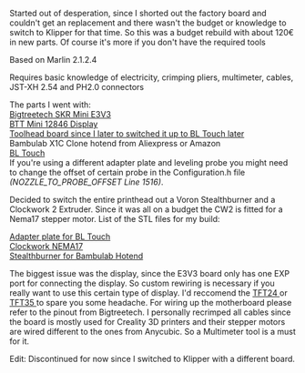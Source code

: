 Started out of desperation, since I shorted out the factory board and couldn't get an replacement and there wasn't the budget or knowledge to switch to Klipper for that time. 
So this was a budget rebuild with about 120€ in new parts. Of course it's more if you don't have the required tools

Based on Marlin 2.1.2.4

Requires basic knowledge of electricity, crimping pliers, multimeter, cables, JST-XH 2.54 and PH2.0 connectors

The parts I went with: <br>
<a href="https://biqu.equipment/de/collections/control-board/products/bigtreetech-skr-mini-e3-v2-0-32-bit-control-board-for-ender-3" target="blank"> Bigtreetech SKR Mini E3V3 </a> <br>
<a href="https://biqu.equipment/de/collections/lcd-screen/products/bigtreetech-mini12864-v2-0-lcd-screen-rgb-backlight-mini-display-supports-marlin-diy-for-skr-3d-printer-part-1" target="blank"> BTT Mini 12846 Display </a>  <br>
<a href="https://de.aliexpress.com/item/1005007804320392.html" target="blank"> Toolhead board since I later to switched it up to BL Touch later </a>  <br>
Bambulab X1C Clone hotend from Aliexpress or Amazon <br>
<a href="https://biqu.equipment/de/collections/module-expansion-board/products/antclabs-bl-touch-v3-1-original-auto-leveling-sensor-premium-3d-kossel-printer-reprap-for-skr-v1-3-3d-printer-parts" target="blank"> BL Touch </a> <br>
If you're using a different adapter plate and leveling probe you might need to change the offset of certain probe in the Configuration.h file <i>(NOZZLE_TO_PROBE_OFFSET Line 1516)</i>.

Decided to switch the entire printhead out a Voron Stealthburner and a Clockwork 2 Extruder. Since it was all on a budget the CW2 is fitted for a Nema17 stepper motor. 
List of the STL files for my build: 

<a href="https://www.printables.com/model/538165-stealthburner-adapter-for-kobra-max-and-vyper-volc?lang=de" target="blank"> Adapter plate for BL Touch</a> <br>
<a href="https://www.printables.com/model/1283225-clockwork-2-nema-17-last-version-stealthburner" target="blank"> Clockwork NEMA17</a> <br>
<a href="https://www.printables.com/model/322091-voron-stealthburner-printhead-for-bambu-x1cx1-hote" target="blank"> Stealthburner for Bambulab Hotend </a> <br>



The biggest issue was the display, since the E3V3 board only has one EXP port for connecting the display. So custom rewiring is necessary if you really want to use this certain type of display. I'd reccomend the <a href="https://biqu.equipment/de/collections/lcd-screen/products/tft24v1-1-gd-version" target="blank"> TFT24 </a>  or <a href="https://biqu.equipment/de/collections/lcd-screen/products/btt-tft35-e3-v3-0-display-touch-screen-two-working-modes" target="blank"> TFT35 </a> to spare you some headache.
For wiring up the motherboard please refer to the pinout from Bigtreetech. I personally recrimped all cables since the board is mostly used for Creality 3D printers and their stepper motors are wired different to the ones from Anycubic. So a Multimeter tool is a must for it. 


Edit: Discontinued for now since I switched to Klipper with a different board. 
